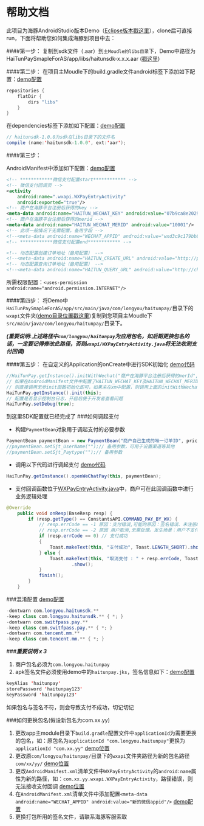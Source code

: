 # 帮助文档
此项目为海豚AndroidStudio版本Demo（[Eclipse版本戳这里](https://github.com/youlongkeji/HaiTunPaySmapleForEclipse)），clone后可直接run，下面将帮助您如何集成海豚到项目中去：

####第一步：
复制到sdk文件（.aar）到`主Moudle的libs目录`下，Demo中路径为HaiTunPaySmapleForAS/app/libs/haitunsdk-x.x.x.aar ([戳这里](/app/libs/))

####第二步：
在项目主Moudle下的build.gradle文件android标签下添加如下配置：[demo配置](/app/build.gradle)
```java
repositories {
    flatDir {
        dirs "libs"
    }
}
```
在dependencies标签下添加如下配置：[demo配置](/app/build.gradle)
```java
// haitunsdk-1.0.0为sdk在libs目录下的文件名
compile (name:'haitunsdk-1.0.0', ext:'aar');
```
####第三步：

AndroidManifest中添加如下配置：[demo配置](/app/src/main/AndroidManifest.xml)
```xml
<!-- ************微信支付配置start************ -->
<!-- 微信支付回调页 -->
<activity
    android:name=".wxapi.WXPayEntryActivity"
    android:exported="true"/>
<!-- 商户在海豚平台注册后获得的key -->
<meta-data android:name="HAITUN_WECHAT_KEY" android:value="07b9ca8e20293023a2a16525a1cc313e"/>
<!-- 商户在海豚平台注册后获得的merid -->
<meta-data android:name="HAITUN_WECHAT_MERID" android:value="10001"/>
<!-- 此项一般情况下无需配置，备用字段 -->
<!--<meta-data android:name="WECHAT_APPID" android:value="wxd3c9c179bb827f2c"/>-->
<!-- ************微信支付配置end************ -->

<!-- 动态配置创建订单地址（备用配置） -->
<!--<meta-data android:name="HAITUN_CREATE_URL" android:value="http://p.ylsdk.com"/>-->
<!-- 动态配置查询订单地址（备用配置） -->
<!--<meta-data android:name="HAITUN_QUERY_URL" android:value="http://check.ylsdk.com"/>-->
```

所需权限配置：`<uses-permission android:name="android.permission.INTERNET"/>`

####第四步：
将Demo中`HaiTunPaySmapleForAS/app/src/main/java/com/longyou/haitunpay/`目录下的`wxapi`文件夹([demo目录位置戳这里](/app/src/main/java/com/longyou/haitunpay/))复制到您项目主Moudle下`src/main/java/com/longyou/haitunpay/`目录下。

***(重要说明:上述路径中`com/longyou/haitunpay`为应用包名，如后期更换包名的话，一定要记得修改此路径，否则`wxapi/WXPayEntryActivity.java`将无法收到支付回调)***


####第五步：
在自定义的Application的onCreate中进行SDK初始化 [demo代码](/app/src/main/java/com/longyou/haitunpay/App.java)
```java
//HaiTunPay.getInstance().initWithWechat("商户在海豚平台注册后获得的merId", "商户在海豚平台注册后获得的key", "");
// 如果在AndroidManifest文件中配置了HAITUN_WECHAT_KEY及HAITUN_WECHAT_MERID，
// 则直接调用无参init函数初始化即可，如果未在xm中配置，则调用上面的initWithWechat函数进行初始化
HaiTunPay.getInstance().init(this);
// 配置是否显示控制台日志，开启后便于开发者查看问题
HaiTunPay.setDebug(true);
```
到这里SDK配置就已经完成了
###如何调起支付
* 构建`PaymentBean`对象用于调起支付的必要参数
```java
PaymentBean paymentBean = new PaymentBean("商户自己生成的唯一订单ID", price/**支付金额，单位:元*/, "订单描述，不能为空", "支付服务端回调地址");
//paymentBean.setSjt_UserName("");// 备用参数，可用于设置渠道等其他
//paymentBean.setSjt_Paytype("");// 备用参数
```
* 调用以下代码进行调起支付 [demo代码](/app/src/main/java/com/longyou/haitunpay/MainActivity.java)
```java
HaiTunPay.getInstance().openWeChatPay(this, paymentBean);
```
* 支付回调函数位于[WXPayEntryActivity.java](/app/src/main/java/com/longyou/haitunpay/wxapi/WXPayEntryActivity.java)中，商户可在此回调函数中进行业务逻辑处理
```java
@Override
    public void onResp(BaseResp resp) {
        if (resp.getType() == ConstantsAPI.COMMAND_PAY_BY_WX) {
            // resp.errCode == -1 原因：支付错误,可能的原因：签名错误、未注册APPID、项目设置APPID不正确、注册的APPID与设置的不匹配、其他异常等
            // resp.errCode == -2 原因 用户取消,无需处理。发生场景：用户不支付了，点击取消，返回APP
            if (resp.errCode == 0) // 支付成功
            {
                Toast.makeText(this, "支付成功", Toast.LENGTH_SHORT).show();
            } else {
                Toast.makeText(this, "取消支付 : " + resp.errCode, Toast.LENGTH_SHORT)
                        .show();
            }
            finish();
        }
    }
```

###混淆配置
[demo配置](/app/proguard-rules.pro)
```java
-dontwarn com.longyou.haitunsdk.**
-keep class com.longyou.haitunsdk.** { *; }
-dontwarn com.switfpass.pay.**
-keep class com.switfpass.pay.** { *; }
-dontwarn com.tencent.mm.**
-keep class com.tencent.mm.** { *; }
```


###***重要说明 x 3***
1. 商户包名必须为`com.longyou.haitunpay`
2. apk签名文件必须使用demo中的`haitunpay.jks`，签名信息如下：[demo配置](/app/build.gradle)
```java
keyAlias 'haitunpay'
storePassword 'haitunpay123'
keyPassword 'haitunpay123'
```
如果包名与签名不符，则会导致支付不成功，切记切记


###如何更换包名(假设新包名为com.xx.yy)
1. 更改app主module目录下`build.gradle`配置文件中`applicationId`为需要更换的包名，如：原包名为`applicationId "com.longyou.haitunpay"`更换为`applicationId "com.xx.yy"` [demo位置](/app/build.gradle)
2. 更改原`com/longyou/haitunpay/`目录下的`wxapi`文件夹路径为新的包名路径`com/xx/yy/` [demo位置](/app/src/main/java/com/longyou/haitunpay/)
3. 更改`AndroidManifest.xml`清单文件中`WXPayEntryActivity`的`android:name`属性为新的路径，如：`com.xx.yy.wxapi.WXPayEntryActivity`，路径错误，则无法接收支付回调 [demo位置](/app/src/main/AndroidManifest.xml)
4. 在`AndroidManifest.xml`清单文件中添加配置`<meta-data android:name="WECHAT_APPID" android:value="新的微信appid"/>` [demo配置](/app/src/main/AndroidManifest.xml)
5. 更换打包所用的签名文件，请联系海豚客服索取